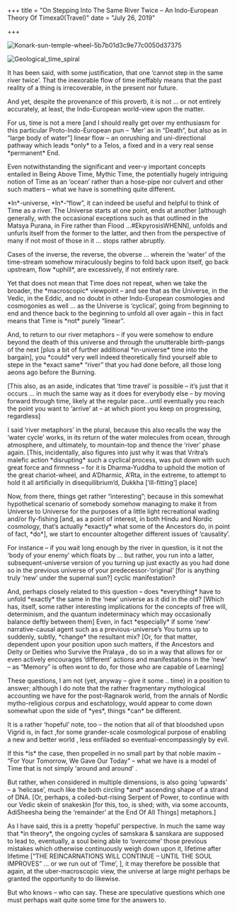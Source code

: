 +++
title = "On Stepping Into The Same River Twice – An Indo-European Theory Of Timexa0(Travel)"
date = "July 26, 2019"

+++


[](https://aryaakasha.com/2019/07/26/on-stepping-into-the-same-river-twice-an-indo-european-theory-of-time-travel/konark-sun-temple-wheel-5b7b01d3c9e77c0050d37375/)

![Konark-sun-temple-wheel-5b7b01d3c9e77c0050d37375](https://aryaakasha.files.wordpress.com/2019/07/konark-sun-temple-wheel-5b7b01d3c9e77c0050d37375.jpg?w=381&h=254 "Konark-sun-temple-wheel-5b7b01d3c9e77c0050d37375")

[](https://aryaakasha.com/2019/07/26/on-stepping-into-the-same-river-twice-an-indo-european-theory-of-time-travel/geological_time_spiral/)

![Geological_time_spiral](https://aryaakasha.files.wordpress.com/2019/07/geological_time_spiral.png?w=287&h=254 "Geological_time_spiral")

  
It has been said, with some justification, that one ‘cannot step in the
same river twice’. That the inexorable flow of time ineffably means that
the past reality of a thing is irrecoverable, in the present nor future.

And yet, despite the provenance of this proverb, it is not … or not
entirely accurately, at least, the Indo-European world-view upon the
matter.

For us, time is not a mere \[and I should really get over my enthusiasm
for this particular Proto-Indo-European pun – ‘Mer’ as in “Death”, but
also as in “large body of water”\] linear flow – an onrushing and
uni-directional pathway which leads \*only\* to a Telos, a fixed and in
a very real sense \*permanent\* End.

Even notwithstanding the significant and veer-y important concepts
entailed in Being Above Time, Mythic Time, the potentially hugely
intriguing notion of Time as an ‘ocean’ rather than a hose-pipe nor
culvert and other such matters – what we have is something quite
different.

\*In\*-universe, \*In\*-“flow”, it can indeed be useful and helpful to
think of Time as a river. The Universe starts at one point, ends at
another \[although generally, with the occasional exceptions such as
that outlined in the Matsya Purana, in Fire rather than Flood
…#EkpyrosisWHENN\], unfolds and unfurls itself from the former to the
latter, and then from the perspective of many if not most of those in it
… stops rather abruptly.

Cases of the inverse, the reverse, the obverse … wherein the ‘water’ of
the time-stream somehow miraculously begins to fold back upon itself, go
back upstream, flow \*uphill\*, are excessively, if not entirely rare.

Yet that does not mean that Time does not repeat, when we take the
broader, the \*macroscopic\* viewpoint – and see that as the Universe,
in the Vedic, in the Eddic, and no doubt in other Indo-European
cosmologies and cosmogonies as well … as the Universe is ‘cyclical’,
going from beginning to end and thence back to the beginning to unfold
all over again – this in fact means that Time is \*not\* purely
“linear”.

And, to return to our river metaphors – if you were somehow to endure
beyond the death of this universe and through the unutterable
birth-pangs of the next \[plus a bit of further additional
\*in-universe\* time into the bargain\], you \*could\* very well indeed
theoretically find yourself able to stepe in the \*exact same\* “river”
that you had done before, all those long aeons ago before the Burning.

\[This also, as an aside, indicates that ‘time travel’ is possible –
it’s just that it occurs … in much the same way as it does for everybody
else – by moving forward through time, likely at the regular pace…until
eventually you reach the point you want to ‘arrive’ at – at which piont
you keep on progressing, regardless\]

I said ‘river metaphors’ in the plural, because this also recalls the
way the ‘water cycle’ works, in its return of the water molecules from
ocean, through atmosphere, and ultimately, to mountain-top and thence
the ‘river’ phase again. \[This, incidentally, also figures into just
why it was that Vritra’s malefic action \*disrupting\* such a cyclical
process, was put down with such great force and firmness – for it is
Dharma-Yuddha to uphold the motion of the great chariot-wheel, and
A’Dharmic, A’Rta, in the extreme, to attempt to hold it all artificially
in disequilibrium’d, Dukkha \[‘ill-fitting’\] place\]

Now, from there, things get rather “interesting”; because in this
somewhat hypothetical scenario of somebody somehow managing to make it
from Universe to Universe for the purposes of a little light
recreational wading and/or fly-fishing \[and, as a point of interest, in
both Hindu and Nordic cosmology, that’s actually \*exactly\* what some
of the Ancestors do, in point of fact, \*do\*\], we start to encounter
altogether different issues of ‘causality’.

For instance – if you wait long enough by the river in question, is it
not the ‘body of your enemy’ which floats by … but rather, you run into
a latter, subsequent-universe version of you turning up just exactly as
you had done so in the previous universe of your predecessor-‘original’
\[for is anything truly ‘new’ under the supernal sun?\] cyclic
manifestation?

And, perhaps closely related to this question – does \*everything\* have
to unfold \*exactly\* the same in the ‘new’ universe as it did in the
old? \[Which has, itself, some rather interesting implications for the
concepts of free will, determinism, and the quantum indeterminacy which
may occasionally balance deftly between them\] Even, in fact
\*especially\* if some ‘new’ narrative-causal agent such as a
previous-universe’s You turns up to suddenly, subtly, \*change\* the
resultant mix? \[Or, for that matter, dependent upon your position upon
such matters, if the Ancestors and Deity or Deities who Survive the
Pralaya , do so in a way that allows for or even actively encourages
‘different’ actions and manifestations in the ‘new’ – as “Memory” is
often wont to do, for those who are capable of Learning\]

These questions, I am not (yet, anyway – give it some .. time) in a
position to answer; although I do note that the rather fragmentary
mythological accounting we have for the post-Ragnarok world, from the
annals of Nordic mytho-religious corpus and eschatology, would appear to
come down somewhat upon the side of \*yes\*, things \*can\* be
different.

It is a rather ‘hopeful’ note, too – the notion that all of that
bloodshed upon Vigrid is, in fact ,for some grander-scale cosmological
purpose of enabling a new and better world , less enfiladed so
eventual-encompassingly by evil.

If this \*is\* the case, then propelled in no small part by that noble
maxim – “For Your Tomorrow, We Gave Our Today” – what we have is a model
of Time that is not simply ‘around and around’ .

But rather, when considered in multiple dimensions, is also going
‘upwards’ – a ‘helicase’, much like the both circling \*and\* ascending
shape of a strand of DNA. \[Or, perhaps, a coiled-but-rising Serpent of
Power, to continue with our Vedic skein of snakeskin \[for this, too, is
shed; with, via some accounts, AdiSheesha being the ‘remainder’ at the
End Of All Things\] metaphors.\]

As I have said, this is a pretty ‘hopeful’ perspective. In much the same
way that \*in theory\*, the ongoing cycles of samskara & sanskara are
supposed to lead to, eventually, a soul being able to ‘overcome’ those
previous mistakes which otherwise continuously weigh down upon it,
lifetime after lifetime \[“THE REINCARNATIONS WILL CONTINUE – UNTIL THE
SOUL IMPROVES” … or we run out of ‘Time’, \], it may therefore be
possible that again, at the uber-macroscopic view, the universe at large
might perhaps be granted the opportunity to do likewise.

But who knows – who can say. These are speculative questions which one
must perhaps wait quite some time for the answers to.
